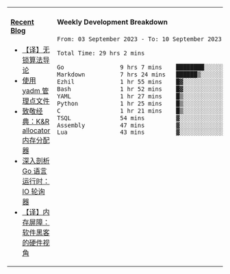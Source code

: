 <table width="960px">
<tr>
<td valign="top" width="50%">

#### <a href="https://www.kongjun18.me" target="_blank">Recent Blog</a>

<!-- BLOG-POST-LIST:START -->
- [【译】无锁算法导论](https://kongjun18.github.io/posts/2023/07/14/)
- [使用 yadm 管理点文件](https://kongjun18.github.io/posts/2023/04/07/)
- [致敬经典：K&amp;R allocator 内存分配器](https://kongjun18.github.io/posts/2022/12/12/)
- [深入剖析 Go 语言运行时：IO 轮询器](https://kongjun18.github.io/posts/2022/11/21/)
- [【译】内存屏障：软件黑客的硬件视角](https://kongjun18.github.io/posts/2022/11/03/)
<!-- BLOG-POST-LIST:END -->

</td>
<td valign="top" width="50%">

#### Weekly Development Breakdown

<!--START_SECTION:waka-->

```txt
From: 03 September 2023 - To: 10 September 2023

Total Time: 29 hrs 2 mins

Go                9 hrs 7 mins    ████████░░░░░░░░░░░░░░░░░   31.39 %
Markdown          7 hrs 24 mins   ██████▒░░░░░░░░░░░░░░░░░░   25.53 %
Ezhil             1 hr 55 mins    █▓░░░░░░░░░░░░░░░░░░░░░░░   06.64 %
Bash              1 hr 52 mins    █▓░░░░░░░░░░░░░░░░░░░░░░░   06.45 %
YAML              1 hr 27 mins    █▒░░░░░░░░░░░░░░░░░░░░░░░   05.04 %
Python            1 hr 25 mins    █▒░░░░░░░░░░░░░░░░░░░░░░░   04.90 %
C                 1 hr 21 mins    █▒░░░░░░░░░░░░░░░░░░░░░░░   04.69 %
TSQL              54 mins         ▓░░░░░░░░░░░░░░░░░░░░░░░░   03.11 %
Assembly          47 mins         ▓░░░░░░░░░░░░░░░░░░░░░░░░   02.74 %
Lua               43 mins         ▓░░░░░░░░░░░░░░░░░░░░░░░░   02.52 %
```

<!--END_SECTION:waka-->
</td>
</tr>

</table>
